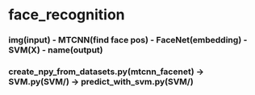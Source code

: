# face_recognition

### img(input) - MTCNN(find face pos) - FaceNet(embedding) - SVM(X) - name(output)

### create_npy_from_datasets.py(mtcnn_facenet) -> SVM.py(SVM/) -> predict_with_svm.py(SVM/)
